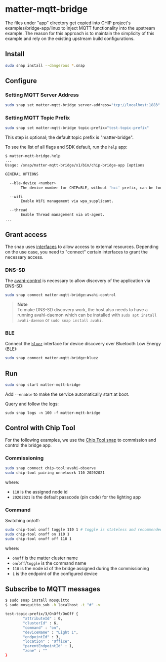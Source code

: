 # matter-mqtt-bridge

The files under "app" directory get copied into CHIP project's examples/bridge-app/linux to inject MQTT functionality into the upstream example. The reason for this approach is to maintain the simplicity of this example and rely on the existing upstream build configurations.

## Install

```bash
sudo snap install --dangerous *.snap
```

## Configure

### Setting MQTT Server Address

```bash
sudo snap set matter-mqtt-bridge server-address="tcp://localhost:1883"
```

### Setting MQTT Topic Prefix

```bash
sudo snap set matter-mqtt-bridge topic-prefix="test-topic-prefix"
```
This step is optional; the default topic prefix is "matter-bridge".

To see the list of all flags and SDK default, run the `help` app:
```bash
$ matter-mqtt-bridge.help 
...
Usage: /snap/matter-mqtt-bridge/x1/bin/chip-bridge-app [options

GENERAL OPTIONS

  --ble-device <number>
       The device number for CHIPoBLE, without 'hci' prefix, can be found by hciconfig.

  --wifi
       Enable WiFi management via wpa_supplicant.

  --thread
       Enable Thread management via ot-agent.
...
```

## Grant access

The snap uses [interfaces](https://snapcraft.io/docs/interface-management) to allow access to external resources. Depending on the use case, you need to "connect" certain interfaces to grant the necessary access.

### DNS-SD

The [avahi-control](https://snapcraft.io/docs/avahi-control-interface) is necessary to allow discovery of the application via DNS-SD:

```bash
sudo snap connect matter-mqtt-bridge:avahi-control
```

> **Note**  
> To make DNS-SD discovery work, the host also needs to have a running avahi-daemon which can be installed with `sudo apt install avahi-daemon` or `sudo snap install avahi`.

### BLE

Connect the [`bluez`](https://snapcraft.io/docs/bluez-interface) interface for device discovery over Bluetooth Low Energy (BLE):
```bash
sudo snap connect matter-mqtt-bridge:bluez
```

## Run
```bash
sudo snap start matter-mqtt-bridge
```
Add `--enable` to make the service automatically start at boot. 

Query and follow the logs:
```
sudo snap logs -n 100 -f matter-mqtt-bridge
```

## Control with Chip Tool

For the following examples, we use the [Chip Tool snap](https://snapcraft.io/chip-tool) to commission and control the bridge app.

### Commissioning

```bash
sudo snap connect chip-tool:avahi-observe
sudo chip-tool pairing onnetwork 110 20202021
```

where:

-   `110` is the assigned node id
-   `20202021` is the default passcode (pin code) for the lighting app

### Command

Switching on/off:

```bash
sudo chip-tool onoff toggle 110 1 # toggle is stateless and recommended
sudo chip-tool onoff on 110 1
sudo chip-tool onoff off 110 1
```

where:

-   `onoff` is the matter cluster name
-   `on`/`off`/`toggle` is the command name
-   `110` is the node id of the bridge assigned during the commissioning
-   `1` is the endpoint of the configured device

## Subscribe to MQTT messages

```bash
$ sudo snap install mosquitto
$ sudo mosquitto_sub -h localhost -t "#" -v

test-topic-prefix/3/OnOff/OnOff {
        "attributeId" : 0,
        "clusterId" : 6,
        "command" : "on",
        "deviceName" : "Light 1",
        "endpointId" : 3,
        "location" : "Office",
        "parentEndpointId" : 1,
        "zone" : ""
}
```

